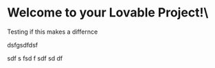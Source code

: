 # Welcome to your Lovable Project!\


Testing if this makes a differnce

dsfgsdfdsf


sdf
s
fsd
f
sdf
sd
df

